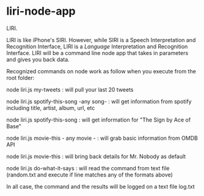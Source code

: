 # liri-node-app
 LIRI. 
 
 LIRI is like iPhone's SIRI. However, while SIRI is a Speech Interpretation and Recognition Interface, LIRI is a _Language_ Interpretation and Recognition Interface. LIRI will be a command line node app that takes in parameters and gives you back data.

 Recognized commands on node work as follow when you execute from the root folder:

 node liri.js my-tweets : will pull your last 20 tweets

 node liri.js spotify-this-song -any song- : will get information from spotify including title, artist, album, url, etc

 node liri.js spotify-this-song : will get information for "The Sign by Ace of Base"

 node liri.js movie-this - any movie - : will grab basic information from OMDB API

 node liri.js movie-this : will bring back details for Mr. Nobody as default

 node liri.js do-what-it-says : will read the command from text file (random.txt and execute if line matches any of the formats above)

 In all case, the command and the results will be logged on a text file log.txt
